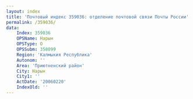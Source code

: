 ```yaml
---
layout: index
title: 'Почтовый индекс 359036: отделение почтовой связи Почты России'
permalink: /359036/
data:
    Index: 359036
    OPSName: Нарын
    OPSType: О
    OPSSubm: 358099
    Region: 'Калмыкия Республика'
    Autonom: ''
    Area: 'Приютненский район'
    City: Нарын
    City1: ''
    ActDate: '20060220'
    IndexOld: ''
---
```

